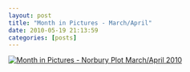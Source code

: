 ```yaml
---
layout: post
title: "Month in Pictures - March/April"
date: 2010-05-19 21:13:59
categories: [posts]
---
```


[![Month in Pictures - Norbury Plot March/April 2010](https://farm4.static.flickr.com/3331/4621957355_371f49f07d.jpg)](https://www.flickr.com/photos/warriorwomen/4621957355/ "Month in Pictures - Norbury Plot March/April 2010")
